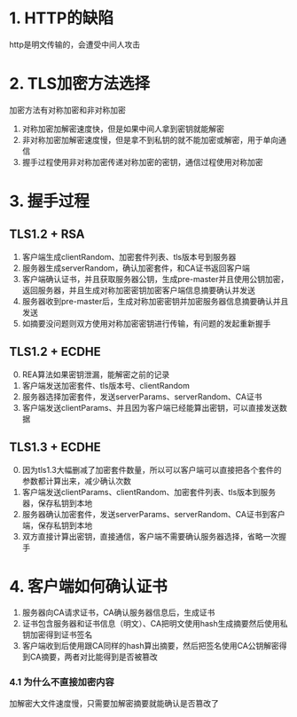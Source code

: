 # 1. HTTP的缺陷
http是明文传输的，会遭受中间人攻击

# 2. TLS加密方法选择
加密方法有对称加密和非对称加密

1. 对称加密加解密速度快，但是如果中间人拿到密钥就能解密
2. 非对称加密加解密速度慢，但是拿不到私钥的就不能加密或解密，用于单向通信
3. 握手过程使用非对称加密传递对称加密的密钥，通信过程使用对称加密

# 3. 握手过程
## TLS1.2 + RSA
1. 客户端生成clientRandom、加密套件列表、tls版本号到服务器
2. 服务器生成serverRandom，确认加密套件，和CA证书返回客户端
3. 客户端确认证书，并且获取服务器公钥，生成pre-master并且使用公钥加密，返回服务器，并且生成对称加密密钥加密客户端信息摘要确认并发送
4. 服务器收到pre-master后，生成对称加密密钥并加密服务器信息摘要确认并且发送
4. 如摘要没问题则双方使用对称加密密钥进行传输，有问题的发起重新握手

## TLS1.2 + ECDHE
0. REA算法如果密钥泄漏，能解密之前的记录
1. 客户端发送加密套件、tls版本号、clientRandom
2. 服务器选择加密套件，发送serverParams、serverRandom、CA证书
3. 客户端发送clientParams、并且因为客户端已经能算出密钥，可以直接发送数据

## TLS1.3 + ECDHE
0. 因为tls1.3大幅删减了加密套件数量，所以可以客户端可以直接把各个套件的参数都计算出来，减少确认次数
1. 客户端发送clientParams、clientRandom、加密套件列表、tls版本到服务器，保存私钥到本地
2. 服务器确认加密套件，发送serverParams、serverRandom、CA证书到客户端，保存私钥到本地
3. 双方直接计算出密钥，直接通信，客户端不需要确认服务器选择，省略一次握手

# 4. 客户端如何确认证书
1. 服务器向CA请求证书，CA确认服务器信息后，生成证书
2. 证书包含服务器和证书信息（明文）、CA把明文使用hash生成摘要然后使用私钥加密得到证书签名
3. 客户端收到后使用跟CA同样的hash算出摘要，然后把签名使用CA公钥解密得到CA摘要，两者对比能得到是否被篡改
### 4.1 为什么不直接加密内容
加解密大文件速度慢，只需要加解密摘要就能确认是否篡改了